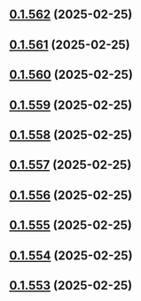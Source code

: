## [0.1.562](https://github.com/binary-braids/terraform-oracle/compare/v0.1.561...v0.1.562) (2025-02-25)



## [0.1.561](https://github.com/binary-braids/terraform-oracle/compare/v0.1.560...v0.1.561) (2025-02-25)



## [0.1.560](https://github.com/binary-braids/terraform-oracle/compare/v0.1.559...v0.1.560) (2025-02-25)



## [0.1.559](https://github.com/binary-braids/terraform-oracle/compare/v0.1.558...v0.1.559) (2025-02-25)



## [0.1.558](https://github.com/binary-braids/terraform-oracle/compare/v0.1.557...v0.1.558) (2025-02-25)



## [0.1.557](https://github.com/binary-braids/terraform-oracle/compare/v0.1.556...v0.1.557) (2025-02-25)



## [0.1.556](https://github.com/binary-braids/terraform-oracle/compare/v0.1.555...v0.1.556) (2025-02-25)



## [0.1.555](https://github.com/binary-braids/terraform-oracle/compare/v0.1.554...v0.1.555) (2025-02-25)



## [0.1.554](https://github.com/binary-braids/terraform-oracle/compare/v0.1.553...v0.1.554) (2025-02-25)



## [0.1.553](https://github.com/binary-braids/terraform-oracle/compare/v0.1.552...v0.1.553) (2025-02-25)



